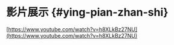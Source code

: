 # 影片展示 {#ying-pian-zhan-shi}

​[https://www.youtube.com/watch?v=h8XLkBz27NU](https://www.youtube.com/watch?v=h8XLkBz27NU)​

